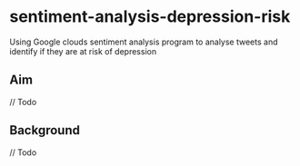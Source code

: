 # sentiment-analysis-depression-risk
Using Google clouds sentiment analysis program to analyse tweets and identify if they are at risk of depression

## Aim
// Todo

## Background
// Todo
